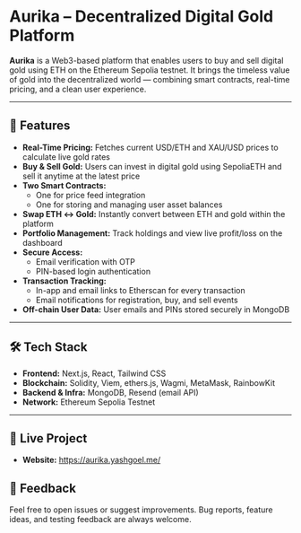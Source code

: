 # Aurika – Decentralized Digital Gold Platform

**Aurika** is a Web3-based platform that enables users to buy and sell digital gold using ETH on the Ethereum Sepolia testnet. It brings the timeless value of gold into the decentralized world — combining smart contracts, real-time pricing, and a clean user experience.

---

## 🌟 Features

- **Real-Time Pricing:** Fetches current USD/ETH and XAU/USD prices to calculate live gold rates
- **Buy & Sell Gold:** Users can invest in digital gold using SepoliaETH and sell it anytime at the latest price
- **Two Smart Contracts:**  
  - One for price feed integration  
  - One for storing and managing user asset balances
- **Swap ETH ↔ Gold:** Instantly convert between ETH and gold within the platform
- **Portfolio Management:** Track holdings and view live profit/loss on the dashboard
- **Secure Access:**  
  - Email verification with OTP  
  - PIN-based login authentication
- **Transaction Tracking:**  
  - In-app and email links to Etherscan for every transaction  
  - Email notifications for registration, buy, and sell events
- **Off-chain User Data:** User emails and PINs stored securely in MongoDB

---

## 🛠 Tech Stack

- **Frontend:** Next.js, React, Tailwind CSS
- **Blockchain:** Solidity, Viem, ethers.js, Wagmi, MetaMask, RainbowKit
- **Backend & Infra:** MongoDB, Resend (email API)
- **Network:** Ethereum Sepolia Testnet

---

## 📂 Live Project

- **Website:** https://aurika.yashgoel.me/

## 🙌 Feedback
Feel free to open issues or suggest improvements. Bug reports, feature ideas, and testing feedback are always welcome.  